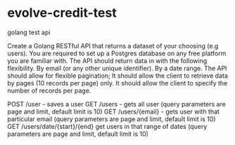 # evolve-credit-test
golang test api

Create a Golang RESTful API that returns a dataset of your choosing (e.g users). You are required to set up a Postgres database on any free platform you are familiar with. The API should return data in with the following flexibility.
By email (or any other unique identifier).
By a date range.
The API should allow for flexible pagination;
It should allow the client to retrieve data by pages (10 records per page) only.
It should allow the client to specify the number of records per page.


POST /user - saves a user
GET /users - gets all user (query parameters are page and limit, default limit is 10)
GET /users/{email} - gets user with that particular email (query parameters are page and limit, default limit is 10)
GET /users/date/{start}/{end} get users in that range of dates (query parameters are page and limit, default limit is 10)
